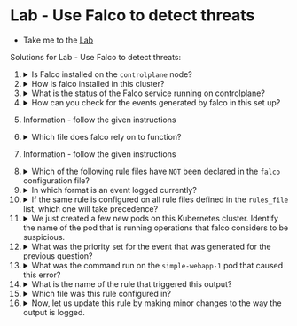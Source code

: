 # Lab - Use Falco to detect threats

  - Take me to the [Lab](https://kodekloud.com/topic/use-falco-to-detect-threats/)

Solutions for Lab - Use Falco to detect threats:

1.  <details>
    <summary>Is Falco installed on the <code>controlplane</code> node?</summary>
  
      Inspect the status of the falco service.

      <details>
      <summary>Reveal</summary>

      ```
      systemctl status falco
      ```

      <details>
    </details>  

1.  <details>
    <summary>How is falco installed in this cluster?</summary>
  
    * As package on the node (since we examined it with `systemctl`)
    </details>  


1.  <details>
    <summary>What is the status of the Falco service running on controlplane?</summary>

      Refer to the output of Q1, or run the command again
  
      <details>
      <summary>Reveal</summary>

      * Running

      <details>
    </details>  

1.  <details>
    <summary>How can you check for the events generated by falco in this set up?</summary>
  
    * Since falco is running as a service, we can make use of `journalctl -u falco` to inspect the events generated.

    </details>  

1.  Information - follow the given instructions


1.  <details>
    <summary>Which file does falco rely on to function?</summary>
  
      You can inspect the beginning of falco's log to find this. In the first terminal run

      ```
      `journalctl -u falco`
      ```

      to see the beginning of the log. Hit `q` when done.

      <details>
      <summary>Reveal</summary>

      * `/etc/falco/falco.yaml`

      <details>
    </details>  


1.  Information - follow the given instructions

1.  <details>
    <summary>Which of the following rule files have <code>NOT</code> been declared in the <code>falco</code> configuration file?</summary>
  
      Inspect the included rules files in  `/etc/falco/falco.yaml`

      <details>
      <summary>Reveal</summary>

      this is the section you need to look at@

      ```yaml
      rules_file:
        - /etc/falco/falco_rules.yaml
        - /etc/falco/falco_rules.local.yaml
        - /etc/falco/rules.d
      ```

      Note that `/etc/falco/custom_rules.yaml` is not present

      <details>
    </details>  

1.  <details>
    <summary>In which format is an event logged currently?</summary>
  
      Inspect `/etc/falco/falco.yaml` again

      <details>
      <summary>Reveal</summary>

      Find the `json_output` property which is a boolean. `true` - JSON, `false` - text. XML and YAML are not options.
      <details>
    </details>  

1.  <details>
    <summary>If the same rule is configured on all rule files defined in the <code>rules_file</code> list, which one will take precedence?</summary>
  
    Rules are read in the order of files in the list. If the same rule is present in all the files, the one in the last file overrides the others.

      <details>
      <summary>Reveal</summary>

      Thus the answer is `The Rule defined in the file that comes last in the list`
      <details>
    </details>  

1.  <details>
    <summary>We just created a few new pods on this Kubernetes cluster. Identify the name of the pod that is running operations that falco considers to be suspicious.</summary>

    Once identified, save the name of the pod in to the file /root/compromised_pods.txt in the controlplane. The format used should be as follows:


    `namespace,podname`

    Note: - It may take a few mins to get reflected on the logs.

      <details>
      <summary>Reveal</summary>

      The log message looks like this:

      ```
      Nov 29 19:54:01 controlplane falco[25038]: 19:54:01.752959791: Error Package management process launched in container (user=<NA> user_loginuid=-1 command=apt update pid=26294 container_id=b94bf4bfe82c container_name=simple-webapp-1 image=docker.io/library/nginx:latest namespace=critical-apps)
      ```

      ...and from this you can determine both the container and the namepace. Now save to the given file

      ```bash
      echo "critical-apps,simple-webapp-1" > /root/compromised_pods.txt
      ```

      Strictly speaking however, falco gives you the container name and its ID, *not* the pod name so this could catch you out in the exam if the name of the container in the pod is not the same as the name of the pod!

      What you should do is to take the `container_id` from the log and use `crictl` to determine the actual pod name.

      ```bash
      crictl ps | grep b94bf4bfe82c
      ```

      and it will tell you the pod name in the output, which in this case is also `simple-webapp-1`

      <details>
    </details>  

1.  <details>
    <summary>What was the priority set for the event that was generated for the previous question?</summary>
  
      This is also part of the message in the log output.

      <details>
      <summary>Reveal</summary>

      * `Error`
      <details>
    </details>  

1.  <details>
    <summary>What was the command run on the <code>simple-webapp-1</code> pod that caused this error?</summary>
  
      This is also part of the message in the log output.

      <details>
      <summary>Reveal</summary>

      * `command=apt update`, therefore `apt update`

      <details>
    </details>  

1.  <details>
    <summary>What is the name of the rule that triggered this output?</summary>
  
      For this question, you will have to inspect the output logged for the event and then check the name of the rule associated with this output in one of the falco rules file under `/etc/falco`

      <details>
      <summary>Reveal</summary>

      1. Take the rule description - `Package management process launched in container`
      2. Search for it in the rules file...

          ```
           grep -B 15 'Package management process launched in container' /etc/falco/falco_rules.yaml
          ```

          Use "lines before" (`-B`) to grep to get lines *before* the matching text - enough lines until you can see `- rule:`, and then you can get its name

          * `Launch Package Management Process in Container`

      <details>
    </details>  

1.  <details>
    <summary>Which file was this rule configured in?</summary>
  
    Now you may be tempted to say `/etc/falco/falco_rules.yaml`, because that's how you answered the previous question, but if you examine the `output` section of that rule, the fields being printed are *not* what you are seeing in the log. It doesn't have `namespace` for a start. This means it must be redefined in one of the other files under `rules_file:`.

    Inspect them to find the redfininition.

      <details>
      <summary>Reveal</summary>

      * `/etc/falco/falco_rules.local.yaml`

      <details>

    </details>

1.  <details>
    <summary>Now, let us update this rule by making minor changes to the way the output is logged.</summary>
  
    Change the output so that it now prints the events in the following sample format as shown below:

    ```
    Error Package Management Tools Executed (user_loginuid=-1 command=apt update container_name=simple-webapp-1)
    ```

    To update, edit the rule in `/etc/falco/falco_rules.local.yaml``. Then reload the Falco configuration and restart the engine without restarting the service.

    Finally, try running `kubectl exec simple-webapp-1 -- apt update` on the controlplane node and see if the changed rule is seen in the falco logs.

      <details>
      <summary>Reveal</summary>

      1. `vi /etc/falco/falco_rules.local.yaml`
      1. Edit it to be 

          ```yaml
          - rule: Launch Package Management Process in Container
            desc: Package management process ran inside container
            condition: >
              spawned_process
              and container
              and user.name != "_apt"
              and package_mgmt_procs
              and not package_mgmt_ancestor_procs
              and not user_known_package_manager_in_container
            output: >
              Package Management Tools Executed (user_loginuid=%user.loginuid command=%proc.cmdline container_name=%container.name )
            priority: ERROR
            tags: [process, mitre_persistence]
          ```

      1. Save and exit `vi`
      1. Hot-reload falco

          ```bash
          kill -i $(pidof falco)
          ```

      1. Test, then observe falco log

          ```bash
          kubectl exec simple-webapp-1 -- apt update
          ```
      <details>
    </details>  

